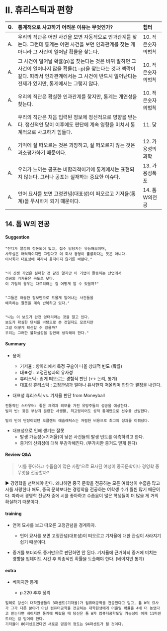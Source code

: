# II. 휴리스틱과 편향

| Q. | 통계적으로 사고하기 어려운 이유는 무엇인가? | 챕터 |
| :--- | :--- | :--- |
| A. | 우리의 직관은 어떤 사건을 보면 자동적으로 인과관계를 찾는다. 그런데 통계는 어떤 사건을 보면 인과관계를 찾는 게 아니라 그 사건이 일어날 확률을 찾는다. | 10. 적은숫자의법칙 |
| A. | 그 사건이 일어날 확률(p)을 찾는다는 것은 바꿔 말하면 그 사건이 일어나지 않을 확률(1-p)을 찾는다는 것과 맥락이 같다. 따라서 인과관계에서는 그 사건이 반드시 일어난다는 전제가 있지만, 통계에서는 그렇지 않다. | 10. 적은숫자의법칙 |
| A. | 우리의 직관은 확실한 인과관계를 찾지만, 통계는 개연성을 찾는다. | 10. 적은숫자의법칙 |
| A. | 우리의 직관은 처음 입력된 정보에 정신적으로 영향을 받는다. 정신적인 닻이 이후에도 판단에 계속 영향을 미쳐서 통계적으로 사고하기 힘들다. | 11. 닻 |
| A. | 기억에 잘 떠오르는 것은 과장하고, 잘 떠오르지 않는 것은 과소평가하기 때문이다. | 12. 가용성의과학 |
| A. | 우리가 느끼는 공포는 비합리적이기에 통계에서는 표현되지 않는다. 그러나 공포는 실재하는 중요한 이슈다. | 13. 가용성폭포 |
| A. | 언어 묘사를 보면 고정관념(대표성)이 떠오르고 기저율(통계)을 무시하게 되기 때문이다. | 14. 톰W의전공

## 14. 톰 W의 전공

#### Suggestion

```
"잔디가 깔끔히 정돈되어 있고, 접수 담당자는 유능해보이며,
사무실은 매력적이지만 그렇다고 이 회사 경영이 훌륭하다는 뜻은 아니다.
이사회가 대표성에 따라서 움직이지 않기를 바란다."


"이 신생 기업은 실패할 것 같진 않지만 이 기업이 활동하는 산업에서
성공의 기저율은 극도로 낮다.
이 기업의 경우는 다르리라는 걸 어떻게 알 수 있을까?"


"그들은 허술한 정보만으로 드물게 일어나는 사건들을
예측하는 잘못을 계속 반복하고 있다."


"나는 이 보도가 완전 엉터리라는 것을 알고 있다.
보도가 확실한 단서를 바탕으로 쓴 것일지도 모르지만
그걸 어떻게 확신할 수 있을까?
우리는 그러한 불확실성을 감안해 생각해야 한다."
```

#### Summary

+ 용어
    + 기저율 : 항아리에서 특정 구슬이 나올 상대적 빈도 (확률)
    + 대표성 : 고정관념과의 유사성
    + 휴리스틱 : 쉽게 떠오르는 경험적 판단 (↔ 논리, 통계)
    + 대표성 휴리스틱 : 고정관념과 얼마나 유사한지 떠올리며 판단과 결정을 내린다.

+ 대표성 휴리스틱 vs. 기저율 판단 from Moneyball
```
전통적인 스카우터: 좋은 체격과 외모를 가진 유망주들의 성공을 예상한다.
빌리 빈: 잦은 부상과 문란한 사생활, 최고령이어도 성적 통계만으로 선수를 선발한다.

빌리 빈이 단장이었던 오클랜드 애슬레틱스는 저렴한 비용으로 최고의 성과를 이뤄냈다.
```

+ 대표성으로 인해 생기는 잘못
    + 발생 가능성(=기저율)이 낮은 사건들의 발생 빈도를 예측하려고 한다.
    + 증거의 신뢰성에 대해 무감각해진다. (무가치한 증거도 믿게 된다)

#### Review Q&A

> '시를 좋아하고 수즙음이 많은 사람'으로 묘사된 여성이 중국문학이나 경영학 중 무엇을 전공할까?

▶ 경영학을 선택해야 한다. 왜냐하면 중국 문학을 전공하는 모든 여학생이 수줍음 많고 시를 사랑한다 해도, 중국 문학보다는 경영학을 전공하는 여학생 수가 훨씬 많기 때문이다. 따라서 경영학 전공자 중에 시를 좋아하고 수줍음이 많은 학생들이 더 많을 게 거의 확실하기 때문이다.

#### training

+ 언어 묘사를 보고 떠오른 고정관념을 경계하자.
    + 언어 묘사를 보면 고정관념(대표성)이 떠오르고 기저율에 대한 관심이 사라지기 쉽기 때문이다.

+ 증거를 보더라도 증거만으로 판단하면 안 된다. 기저율에 근거하되 증거에 미치는 영향을 업데이트 시킨 후 최종적인 확률을 도출해야 한다. (베이지안 통계)

#### extra

+ 베이지안 통계

    + p.220 추후 정리

```
일례로 당신이 대학원생들의 3퍼센트(기저율)가 컴퓨터공학을 전공했다고 믿고, 톰 W의 묘사가 그가 다른 분야가 아닌 컴퓨터공학을 전공하는 대학원생에게 어울릴 확률을 4배 더 높였다고 믿는다면 베이지안 통계에 따랐을 때 당신은 톰 W가 컴퓨터공학도일 가능성이 이제 11퍼센트라는 걸 믿어야 한다.
기저율이 80퍼센트였다면 새로운 믿음의 정도는 94퍼센트가 될 것이다.
```
